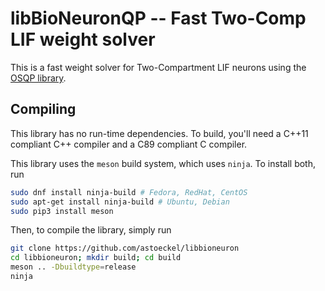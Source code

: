 # libBioNeuronQP -- Fast Two-Comp LIF weight solver

This is a fast weight solver for Two-Compartment LIF neurons using the [OSQP library](https://www.osqp.org/).

## Compiling

This library has no run-time dependencies. To build, you'll need a C++11 compliant C++ compiler and a C89 compliant C compiler.

This library uses the `meson` build system, which uses `ninja`. To install both, run
```sh
sudo dnf install ninja-build # Fedora, RedHat, CentOS
sudo apt-get install ninja-build # Ubuntu, Debian
sudo pip3 install meson
```

Then, to compile the library, simply run
```sh
git clone https://github.com/astoeckel/libbioneuron
cd libbioneuron; mkdir build; cd build
meson .. -Dbuildtype=release
ninja
```

